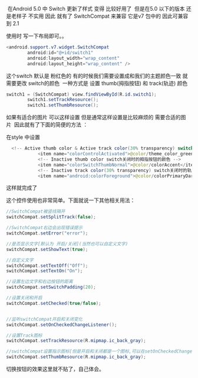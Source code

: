  在Android 5.0 中 Switch 更新了样式 变得 比较好用了 
但是在5.0 以下的版本 还是老样子 不实用 因此 就有了 SwitchCompat 来兼容 它是v7 包中的 因此可兼容到 2.1

使用时 写一下布局即可。。

```java
<android.support.v7.widget.SwitchCompat
        android:id="@+id/switch1"
        android:layout_width="wrap_content"
        android:layout_height="wrap_content" /> 
```

这个switch 默认是 粉红色的 有的时候我们需要设置成和我们的主题颜色一致 就需要更改 switch的颜色 
一种方式是 设置 thumb(拇指按钮) 和 track(轨迹) 颜色

```java
switch1 = (SwitchCompat) view.findViewById(R.id.switch1);
        switch1.setTrackResource();
        switch1.setThumbResource();
```

如果有适合的图片 可以这样设置 但是通常这样设置是比较麻烦的 需要合适的图片 
因此就有了下面的简便的方法 ：

在style 中设置

```java
  <!-- Active thumb color & Active track color(30% transparency) switch 打开时的拇指按钮的颜色 轨迹颜色默认为30%这个颜色 -->  
            <item name="colorControlActivated">@color/theme_color_green</item>
            <!-- Inactive thumb color switch关闭时的拇指按钮的颜色 -->
            <item name="colorSwitchThumbNormal">@color/colorAccent</item>
            <!-- Inactive track color(30% transparency) switch关闭时的轨迹的颜色  30%这个颜色 -->
            <item name="android:colorForeground">@color/colorPrimaryDark</item>
```

这样就完成了

这个控件使用也非常简单。下面就说一下其他相关用法：

```java
//SwitchCompat被竖线隔开
switchCompat.setSplitTrack(false);

//SwitchCompat右边会出现错误提示
switchCompat.setError("error");

//是否显示文字[默认为 开启/关闭](当然也可以自定义文字)
switchCompat.setShowText(true);

//自定义文字
switchCompat.setTextOff("Off");
switchCompat.setTextOn("On");

//设置左边文字和右边按钮的距离
switchCompat.setSwitchPadding(20);

//设置关闭和开启
switchCompat.setChecked(true/false);


//监听switchCompat开启和关闭变化
switchCompat.setOnCheckedChangeListener();

//设置Track图标
switchCompat.setTrackResource(R.mipmap.ic_back_gray);

//switchCompat设置指示图标[但是开启和关闭都是一个图标,可以在setOnCheckedChangeListener里动态设置]
switchCompat.setThumbResource(R.mipmap.ic_back_gray);
```

切换按钮的效果这里就不贴了，自己体会。
